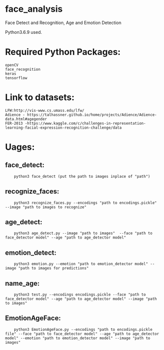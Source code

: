 # face_analysis
Face Detect and Recognition, Age and Emotion Detection

Python3.6.9 used.
# Required Python Packages:
```
openCV
face_recognition
keras
tensorflow
```

# Link to datasets:
```
LFW:http://vis-www.cs.umass.edu/lfw/
Adience - https://talhassner.github.io/home/projects/Adience/Adience-data.html#agegender
FER-2013 -https://www.kaggle.com/c/challenges-in-representation-learning-facial-expression-recognition-challenge/data
```

# Uages:
## face_detect: 
```
    python3 face_detect (put the path to images inplace of "path")
```
## recognize_faces: 
```
    python3 recognize_faces.py --encodings "path to encodings.pickle" --image "path to images to recognize"
```
## age_detect: 
```
    python3 age_detect.py --image "path to images"  --face "path to face_detector model" --age "path to age_detector model"
```
## emotion_detect:
```
    python3 emotion.py --emotion "path to emotion_detector model" --image "path to images for predictions"
```
## name_age:
```
    python3 test.py --encodings encodings.pickle --face "path to face_detector model" --age "path to age_detector model" --image "path to images"
```
## EmotionAgeFace: 
```
    python3 EmotionAgeFace.py --encodings "path to encodings.pickle file" --face "path to face_detector model" --age "path to age_detector model" --emotion "path to emotion_detector model" --image "path to images"
```
